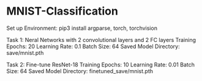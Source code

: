 # MNIST-Classification
Set up Environment:
pip3 install argparse, torch, torchvision

Task 1: Neral Networks with 2 convolutional layers and 2 FC layers
Training Epochs: 20
Learning Rate: 0.1
Batch Size: 64
Saved Model Directory: save/mnist.pth

Task 2: Fine-tune ResNet-18
Training Epochs: 10
Learning Rate: 0.01
Batch Size: 64
Saved Model Directory: finetuned_save/mnist.pth